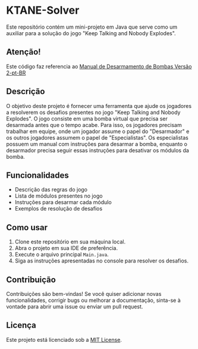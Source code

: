# KTANE-Solver

Este repositório contém um mini-projeto em Java que serve como um auxiliar para a solução do jogo "Keep Talking and Nobody Explodes".

## Atenção!

Este código faz referencia ao [Manual de Desarmamento de Bombas Versão 2-pt-BR](https://www.bombmanual.com/pt-BR/index.html)

## Descrição

O objetivo deste projeto é fornecer uma ferramenta que ajude os jogadores a resolverem os desafios presentes no jogo "Keep Talking and Nobody Explodes". O jogo consiste em uma bomba virtual que precisa ser desarmada antes que o tempo acabe. Para isso, os jogadores precisam trabalhar em equipe, onde um jogador assume o papel do "Desarmador" e os outros jogadores assumem o papel de "Especialistas". Os especialistas possuem um manual com instruções para desarmar a bomba, enquanto o desarmador precisa seguir essas instruções para desativar os módulos da bomba.

## Funcionalidades

- Descrição das regras do jogo
- Lista de módulos presentes no jogo
- Instruções para desarmar cada módulo
- Exemplos de resolução de desafios

## Como usar

1. Clone este repositório em sua máquina local.
2. Abra o projeto em sua IDE de preferência.
3. Execute o arquivo principal `Main.java`.
4. Siga as instruções apresentadas no console para resolver os desafios.

## Contribuição

Contribuições são bem-vindas! Se você quiser adicionar novas funcionalidades, corrigir bugs ou melhorar a documentação, sinta-se à vontade para abrir uma issue ou enviar um pull request.

## Licença

Este projeto está licenciado sob a [MIT License](LICENSE).
